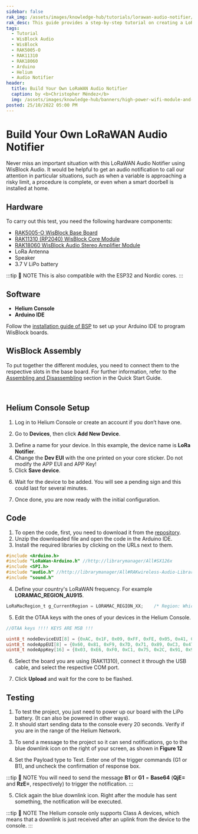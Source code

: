 ```yaml
---
sidebar: false
rak_img: /assets/images/knowledge-hub/tutorials/lorawan-audio-notifier/lorawan-audio-notifier.png
rak_desc: This guide provides a step-by-step tutorial on creating a LoRaWAN Audio Notifier using WisBlock Audio.
tags:
  - Tutorial
  - WisBlock Audio
  - WisBlock
  - RAK5005-O
  - RAK11310
  - RAK18060
  - Arduino
  - Helium
  - Audio Notifier
header:
  title: Build Your Own LoRaWAN Audio Notifier
  caption: by <b>Christopher Méndez</b>
  img: /assets/images/knowledge-hub/banners/high-power-wifi-module-and-power-line-communications.jpg
posted: 25/10/2022 05:00 PM
---
```


# Build Your Own LoRaWAN Audio Notifier

Never miss an important situation with this LoRaWAN Audio Notifier using WisBlock Audio. It would be helpful to get an audio notification to call our attention in particular situations, such as when a variable is approaching a risky limit, a procedure is complete, or even when a smart doorbell is installed at home.

## Hardware

To carry out this test, you need the following hardware components:

- [RAK5005-O WisBlock Base Board](https://store.rakwireless.com/products/rak5005-o-base-board?utm_source=RAK5005-OWisBlockBaseBoard&utm_medium=Document&utm_campaign=BuyFromStore)
- [RAK11310 (RP2040) WisBlock Core Module](https://store.rakwireless.com/collections/wisblock-core/products/rak11310-wisblock-lpwan-module?utm_source=RAK11310WisBlockCoreModule&utm_medium=Document&utm_campaign=BuyFromStore)
- [RAK18060 WisBlock Audio Stereo Amplifier Module](https://store.rakwireless.com/products/5-6w-stereo-amplifier-texas-instruments-tas2560-rak18060?utm_source=RAK18060&utm_medium=Document&utm_campaign=BuyFromStore)
- LoRa Antenna
- Speaker
- 3.7&nbsp;V LiPo battery

:::tip 📝 NOTE
This is also compatible with the ESP32 and Nordic cores.
:::


## Software

- **Helium Console**
- **Arduino IDE**

Follow the [installation guide of BSP](https://docs.rakwireless.com/Knowledge-Hub/Learn/Installation-of-Board-Support-Package-in-Arduino-IDE/) to set up your Arduino IDE to program WisBlock boards.

## WisBlock Assembly

To put together the different modules, you need to connect them to the respective slots in the base board. For further information, refer to the [Assembling and Disassembling](https://docs.rakwireless.com/Product-Categories/WisBlock/RAK5005-O/Quickstart/#assembling-a-wisblock-module) section in the Quick Start Guide.


<rk-img
  src="/assets/images/knowledge-hub/tutorials/lorawan-audio-notifier/mounting-sketch.png"
  width="50%"
  caption="Assembling the core to the base board"
/>

<br>

<rk-img
  src="/assets/images/knowledge-hub/tutorials/lorawan-audio-notifier/assembly-photo.png"
  width="80%"
  caption="Assembling the components"
/>

## Helium Console Setup

1. Log in to Helium Console or create an account if you don’t have one.

<rk-img
  src="/assets/images/knowledge-hub/tutorials/lorawan-audio-notifier/log-in.png"
  width="40%"
  caption="Helium Console"
/>


2. Go to **Devices**, then click **Add New Device**.

<rk-img
  src="/assets/images/knowledge-hub/tutorials/lorawan-audio-notifier/add-new-device.png"
  width="100%"
  caption="Adding a new device"
/>

3. Define a name for your device. In this example, the device name is **LoRa Notifier**.
4. Change the **Dev EUI** with the one printed on your core sticker. Do not modify the APP EUI and APP Key!
5. Click **Save device**.


<rk-img
  src="/assets/images/knowledge-hub/tutorials/lorawan-audio-notifier/dev-eui.jpg"
  width="60%"
  caption="Printed Dev EUI"
/>


<rk-img
  src="/assets/images/knowledge-hub/tutorials/lorawan-audio-notifier/save-device.png"
  width="80%"
  caption="Saving the device"
/>


6. Wait for the device to be added. You will see a pending sign and this could last for several minutes.


<rk-img
  src="/assets/images/knowledge-hub/tutorials/lorawan-audio-notifier/pending-device.png"
  width="100%"
  caption="Pending initial configuration"
/>

7. Once done, you are now ready with the initial configuration.



## Code


1. To open the code, first, you need to download it from the [repository](https://github.com/mcmchris/LoRaWAN-Notifier).
2. Unzip the downloaded file and open the code in the Arduino IDE.
3. Install the required libraries by clicking on the URLs next to them.

<rk-img
  src="/assets/images/knowledge-hub/tutorials/lorawan-audio-notifier/lorawan-notifier-file.png"
  width="80%"
  caption="Opening LoRaWAN Notifier file"
/>


```c
#include <Arduino.h>
#include "LoRaWan-Arduino.h" //http://librarymanager/All#SX126x
#include <SPI.h>
#include "audio.h" //http://librarymanager/All#RAKwireless-Audio-Library
#include "sound.h"
```

4. Define your country's LoRaWAN frequency. For example **LORAMAC_REGION_AU915**.

```c
LoRaMacRegion_t g_CurrentRegion = LORAMAC_REGION_XX;    /* Region: Which works in your Country*/
```


5. Edit the OTAA keys with the ones of your devices in the Helium Console.

```c
//OTAA keys !!!! KEYS ARE MSB !!!

uint8_t nodeDeviceEUI[8] = {0xAC, 0x1F, 0x09, 0xFF, 0xFE, 0x05, 0x41, 0X95}; // The one printed on your core
uint8_t nodeAppEUI[8] = {0x60, 0x81, 0xF9, 0x7D, 0x71, 0x89, 0xC3, 0x47};
uint8_t nodeAppKey[16] = {0x03, 0xE6, 0xF0, 0xC1, 0x75, 0x2C, 0x91, 0x9F, 0x70, 0xED, 0x69, 0xBE, 0x54, 0x81, 0x22, 0xAC};

```

<rk-img
  src="/assets/images/knowledge-hub/tutorials/lorawan-audio-notifier/otaa-keys.png"
  width="80%"
  caption="OTAA keys"
/>

6. Select the board you are using (RAK11310), connect it through the USB cable, and select the respective COM port.


<rk-img
  src="/assets/images/knowledge-hub/tutorials/lorawan-audio-notifier/selecting-board.png"
  width="80%"
  caption="Selecting the board"
/>

7. Click **Upload** and wait for the core to be flashed.

<rk-img
  src="/assets/images/knowledge-hub/tutorials/lorawan-audio-notifier/uploading-core.png"
  width="80%"
  caption="Uploading the core"
/>


## Testing

1. To test the project, you just need to power up our board with the LiPo battery. (It can also be powered in other ways).
2. It should start sending data to the console every 20 seconds. Verify if you are in the range of the Helium Network.

<rk-img
  src="/assets/images/knowledge-hub/tutorials/lorawan-audio-notifier/power-device.png"
  width="80%"
  caption="Powering the device"
/>

3. To send a message to the project so it can send notifications, go to the blue downlink icon on the right of your screen, as shown in **Figure 12**

4. Set the Payload type to Text. Enter one of the trigger commands (G1 or B1), and uncheck the confirmation of response box.

<rk-img
  src="/assets/images/knowledge-hub/tutorials/lorawan-audio-notifier/add-downlink.png"
  width="70%"
  caption="Adding Downlink Payload"
/>


:::tip 📝 NOTE
You will need to send the message **B1** or **G1** = **Base64** (**QjE=** and **RzE=**, respectively) to trigger the notification.
:::

5. Click again the blue downlink icon. Right after the module has sent something, the notification will be executed.

<rk-img
  src="/assets/images/knowledge-hub/tutorials/lorawan-audio-notifier/test-device.png"
  width="100%"
  caption="Device will now send notification"
/>


:::tip 📝 NOTE
The Helium console only supports Class A devices, which means that a downlink is just received after an uplink from the device to the console.
:::



